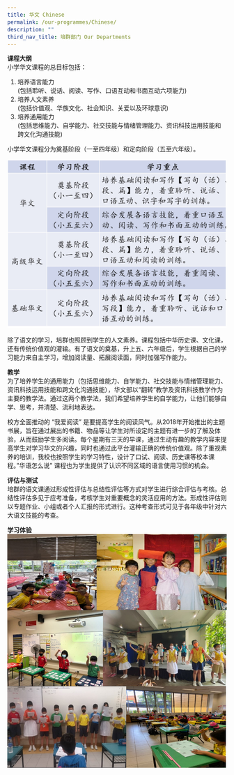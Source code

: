 ```yaml
---
title: 华文 Chinese
permalink: /our-programmes/Chinese/
description: ""
third_nav_title: 培群部门 Our Departments
---
```

**课程大纲**<br>
小学华文课程的总目标包括：
1. 培养语言能力<br>(包括聆听、说话、阅读、写作、口语互动和书面互动六项能力)
2. 培养人文素养<br>(包括价值观、华族文化、社会知识、关爱以及环球意识)
3. 培养通用能力<br>(包括思维能力、自学能力、社交技能与情绪管理能力、资讯科技运用技能和跨文化沟通技能)

小学华文课程分为奠基阶段（一至四年级）和定向阶段（五至六年级）。

![Chinese2](/images/Our%20Programmes/Chinese2.jpg)

除了语文的学习，培群也照顾到学生的人文素养。课程包括中华历史课、文化课，还有传统价值观的灌输。有了语文的奠基，升上五、六年级后，学生根据自己的学习能力来自主学习，增加阅读量、拓展阅读面，同时加强写作能力。

**教学**<br>
为了培养学生的通用能力（包括思维能力、自学能力、社交技能与情绪管理能力、资讯科技运用技能和跨文化沟通技能），华文部以“翻转”教学及资讯科技教学作为主要的教学法。通过这两个教学法，我们希望培养学生的自学能力，让他们能够自学、思考，并清楚、流利地表达。

校方全面推动的 “我爱阅读” 是要提高学生的阅读风气。从2018年开始推出的主题书展，旨在通过展出的书籍、物品等让学生对所设定的主题有进一步的了解及体验，从而鼓励学生多阅读。每个星期有三天的早课，通过生动有趣的教学内容来提高学生对学习华文的兴趣，同时也通过此平台灌输正确的传统价值观。除了重视素养的培训，我校也按照学生的学习特性，设计了口试、阅读、历史课等校本课程。”华语怎么说” 课程也为学生提供了认识不同区域的语言使用习惯的机会。

**评估与测试**<br>
培群的语文课通过形成性评估与总结性评估等方式对学生进行综合评估与考核。总结性评估多见于应考准备，考核学生对重要概念的灵活应用的方法。形成性评估则以专题作业、小组或者个人汇报的形式进行。这种考查形式可见于各年级中针对六大语文技能的考查。

**学习体验**<br>
![Chinese1](/images/Our%20Programmes/Chinese1.jpg)